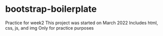 # bootstrap-boilerplate
Practice for week2
This project was started on March 2022
Includes html, css, js, and img
Only for practice purposes 
